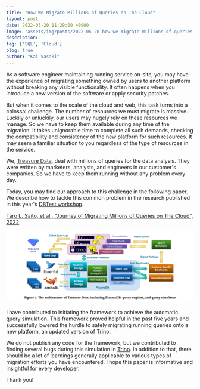 ```yaml
---
title: "How We Migrate Millions of Queries on The Cloud"
layout: post
date: 2022-05-20 11:29:00 +0900
image: 'assets/img/posts/2022-05-20-how-we-migrate-millions-of-queries-on-the-cloud/catch.jpg'
description:
tag: ['SQL', 'Cloud']
blog: true
author: "Kai Sasaki"
---
```


As a software engineer maintaining running service on-site, you may have the experience of migrating something owned by users to another platform without breaking any visible functionality. It often happens when you introduce a new version of the software or apply security patches.

But when it comes to the scale of the cloud and web, this task turns into a colossal challenge. The number of resources we must migrate is massive. Luckily or unluckily, our users may hugely rely on these resources we manage. So we have to keep them available during any time of the migration. It takes unignorable time to complete all such demands, checking the compatibility and consistency of the new platform for such resources. It may seem a familiar situation to you regardless of the type of resources in the service.

We, [Treasure Data](https://www.treasuredata.com/), deal with millions of queries for the data analysis. They were written by marketers, analysts, and engineers in our customer's companies. So we have to keep them running without any problem every day.

Today, you may find our approach to this challenge in the following paper. We describe how to tackle this common problem in the research published in this year's [DBTest workshop](https://dbtest-workshop.github.io/).

[Taro L. Saito, et al., "Journey of Migrating Millions of Queries on The Cloud", 2022](https://arxiv.org/abs/2205.08664)

[![Architecture](/assets/img/posts/2022-05-20-how-we-migrate-millions-of-queries-on-the-cloud/architecture.png)](https://arxiv.org/abs/2205.08664)

I have contributed to initiating the framework to achieve the automatic query simulation. This framework proved helpful in the past five years and successfully lowered the hurdle to safely migrating running queries onto a new platform, an updated version of Trino.

We do not publish any code for the framework, but we contributed to finding several bugs during this simulation in [Trino](https://github.com/trinodb/trino/issues). In addition to that, there should be a lot of learnings generally applicable to various types of migration efforts you have encountered. I hope this paper is informative and insightful for every developer.

Thank you!


